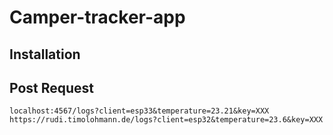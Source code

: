 # Camper-tracker-app

## Installation


## Post Request
`localhost:4567/logs?client=esp33&temperature=23.21&key=XXX`
`https://rudi.timolohmann.de/logs?client=esp32&temperature=23.6&key=XXX`

